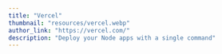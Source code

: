```yaml
---
title: "Vercel"
thumbnail: "resources/vercel.webp"
author_link: "https://vercel.com/"
description: "Deploy your Node apps with a single command"
---
```

